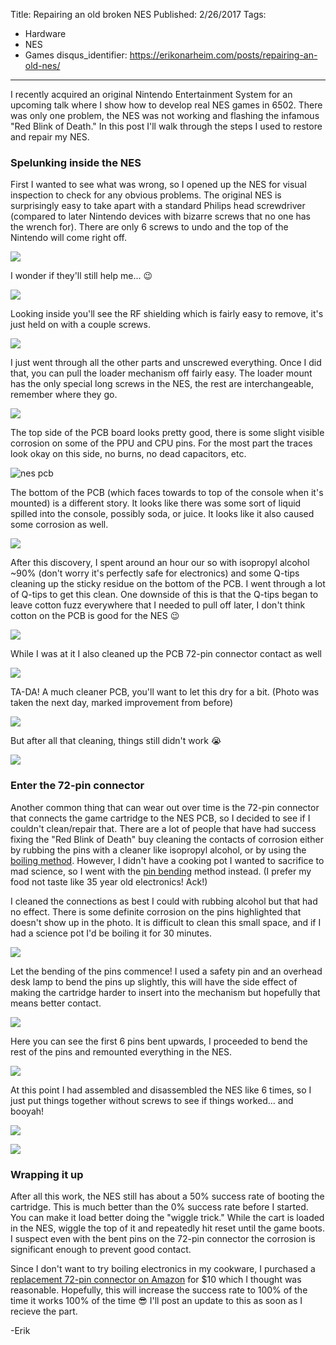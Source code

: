Title: Repairing an old broken NES
Published: 2/26/2017
Tags: 
 - Hardware
 - NES
 - Games
disqus_identifier: https://erikonarheim.com/posts/repairing-an-old-nes/
---

I recently acquired an original Nintendo Entertainment System for an upcoming talk where I show how to develop real NES games in 6502. There was only one problem, the NES was not working and flashing the infamous "Red Blink of Death." In this post I'll walk through the steps I used to restore and repair my NES.

### Spelunking inside the NES

First I wanted to see what was wrong, so I opened up the NES for visual inspection to check for any obvious problems. The original NES is surprisingly easy to take apart with a standard Philips head screwdriver (compared to later Nintendo devices with bizarre screws that no one has the wrench for). There are only 6 screws to undo and the top of the Nintendo will come right off.

![](images/buttomnes.png)

I wonder if they'll still help me... 😉

![](images/newwarrantee.png)

Looking inside you'll see the RF shielding which is fairly easy to remove, it's just held on with a couple screws.

![](images/rfsheilding.png)

I just went through all the other parts and unscrewed everything. Once I did that, you can pull the loader mechanism off fairly easy. The loader mount has the only special long screws in the NES, the rest are interchangeable, remember where they go.

![](images/loadermechanismgone.png)

The top side of the PCB board looks pretty good, there is some slight visible corrosion on some of the PPU and CPU pins. For the most part the traces look okay on this side, no burns, no dead capacitors, etc.

![nes pcb](images/nespcb.png)

The bottom of the PCB (which faces towards to top of the console when it's mounted) is a different story. It looks like there was some sort of liquid spilled into the console, possibly soda, or juice. It looks like it also caused some corrosion as well.

![](images/bottompcb.png)

After this discovery, I spent around an hour our so with isopropyl alcohol ~90% (don't worry it's perfectly safe for electronics) and some Q-tips cleaning up the sticky residue on the bottom of the PCB. I went through a lot of Q-tips to get this clean. One downside of this is that the Q-tips began to leave cotton fuzz everywhere that I needed to pull off later, I don't think cotton on the PCB is good for the NES 😉

![](images/qtipswabs.png)


While I was at it I also cleaned up the PCB 72-pin connector contact as well 

![](images/72pincontact.png)

TA-DA! A much cleaner PCB, you'll want to let this dry for a bit. (Photo was taken the next day, marked improvement from before)

![](images/cleanpcb.png)

But after all that cleaning, things still didn't work 😭

![](images/nesblinkofdeath.gif)

### Enter the 72-pin connector

Another common thing that can wear out over time is the 72-pin connector that connects the game cartridge to the NES PCB, so I decided to see if I couldn't clean/repair that. There are a lot of people that have had success fixing the "Red Blink of Death" buy cleaning the contacts of corrosion either by rubbing the pins with a cleaner like isopropyl alcohol, or by using the [boiling method](https://www.youtube.com/watch?v=HrrRSAr1rVs). However, I didn't have a cooking pot I wanted to sacrifice to mad science, so I went with the [pin bending](https://www.youtube.com/watch?v=1AHJGJhCLs8) method instead. (I prefer my food not taste like 35 year old electronics! Ack!)

I cleaned the connections as best I could with rubbing alcohol but that had no effect. There is some definite corrosion on the pins highlighted that doesn't show up in the photo. It is difficult to clean this small space, and if I had a science pot I'd be boiling it for 30 minutes.

![](images/72pingconnector.png)

Let the bending of the pins commence! I used a safety pin and an overhead desk lamp to bend the pins up slightly, this will have the side effect of making the cartridge harder to insert into the mechanism but hopefully that means better contact.

![](images/safetypin.png)


Here you can see the first 6 pins bent upwards, I proceeded to bend the rest of the pins and remounted everything in the NES.

![](images/pinsbent.png)

At this point I had assembled and disassembled the NES like 6 times, so I just put things together without screws to see if things worked... and booyah!

![](images/loadednes.png)

![](images/nesscreen.png)

### Wrapping it up

After all this work, the NES still has about a 50% success rate of booting the cartridge. This is much better than the 0% success rate before I started. You can make it load better doing the "wiggle trick." While the cart is loaded in the NES, wiggle the top of it and repeatedly hit reset until the game boots. I suspect even with the bent pins on the 72-pin connector the corrosion is significant enough to prevent good contact. 

Since I don't want to try boiling electronics in my cookware, I purchased a [replacement 72-pin connector on Amazon](https://www.amazon.com/gp/product/B00EUT0BQU) for $10 which I thought was reasonable. Hopefully, this will increase the success rate to 100% of the time it works 100% of the time 😎 I'll post an update to this as soon as I recieve the part.


-Erik